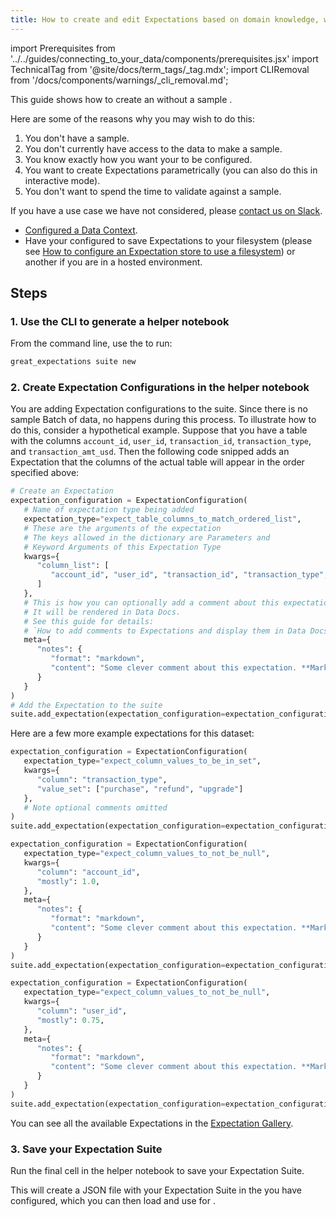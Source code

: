 ```yaml
---
title: How to create and edit Expectations based on domain knowledge, without inspecting data directly
---
```


import Prerequisites from '../../guides/connecting_to_your_data/components/prerequisites.jsx'
import TechnicalTag from '@site/docs/term_tags/_tag.mdx';
import CLIRemoval from '/docs/components/warnings/_cli_removal.md';

This guide shows how to create an <TechnicalTag tag="expectation_suite" text="Expectation Suite" /> without a sample <TechnicalTag tag="batch" text="Batch" />.

Here are some of the reasons why you may wish to do this:

1. You don't have a sample.
2. You don't currently have access to the data to make a sample.
3. You know exactly how you want your <TechnicalTag tag="expectation" text="Expectations" /> to be configured.
4. You want to create Expectations parametrically (you can also do this in interactive mode).
5. You don't want to spend the time to validate against a sample.

If you have a use case we have not considered, please [contact us on Slack](https://greatexpectations.io/slack).

<Prerequisites>

- [Configured a Data Context](/docs/guides/setup/configuring_data_contexts/instantiating_data_contexts/how_to_quickly_instantiate_a_data_context).
- Have your <TechnicalTag tag="data_context" text="Data Context" /> configured to save Expectations to your filesystem (please see [How to configure an Expectation store to use a filesystem](../../guides/setup/configuring_metadata_stores/how_to_configure_an_expectation_store_on_a_filesystem.md)) or another <TechnicalTag tag="expectation_store" text="Expectation Store" /> if you are in a hosted environment.

</Prerequisites>

## Steps

### 1. Use the CLI to generate a helper notebook

From the command line, use the <TechnicalTag tag="cli" text="CLI" /> to run:

```bash
great_expectations suite new
```

### 2. Create Expectation Configurations in the helper notebook

You are adding Expectation configurations to the suite. Since there is no sample Batch of data, no <TechnicalTag tag="validation" text="Validation" /> happens during this process. To illustrate how to do this, consider a hypothetical example. Suppose that you have a table with the columns ``account_id``, ``user_id``, ``transaction_id``, ``transaction_type``, and ``transaction_amt_usd``. Then the following code snipped adds an Expectation that the columns of the actual table will appear in the order specified above:

```python
# Create an Expectation
expectation_configuration = ExpectationConfiguration(
   # Name of expectation type being added
   expectation_type="expect_table_columns_to_match_ordered_list",
   # These are the arguments of the expectation
   # The keys allowed in the dictionary are Parameters and
   # Keyword Arguments of this Expectation Type
   kwargs={
      "column_list": [
         "account_id", "user_id", "transaction_id", "transaction_type", "transaction_amt_usd"
      ]
   },
   # This is how you can optionally add a comment about this expectation.
   # It will be rendered in Data Docs.
   # See this guide for details:
   # `How to add comments to Expectations and display them in Data Docs`.
   meta={
      "notes": {
         "format": "markdown",
         "content": "Some clever comment about this expectation. **Markdown** `Supported`"
      }
   }
)
# Add the Expectation to the suite
suite.add_expectation(expectation_configuration=expectation_configuration)
```

Here are a few more example expectations for this dataset:

```python
expectation_configuration = ExpectationConfiguration(
   expectation_type="expect_column_values_to_be_in_set",
   kwargs={
      "column": "transaction_type",
      "value_set": ["purchase", "refund", "upgrade"]
   },
   # Note optional comments omitted
)
suite.add_expectation(expectation_configuration=expectation_configuration)
```

```python
expectation_configuration = ExpectationConfiguration(
   expectation_type="expect_column_values_to_not_be_null",
   kwargs={
      "column": "account_id",
      "mostly": 1.0,
   },
   meta={
      "notes": {
         "format": "markdown",
         "content": "Some clever comment about this expectation. **Markdown** `Supported`"
      }
   }
)
suite.add_expectation(expectation_configuration=expectation_configuration)
```

```python
expectation_configuration = ExpectationConfiguration(
   expectation_type="expect_column_values_to_not_be_null",
   kwargs={
      "column": "user_id",
      "mostly": 0.75,
   },
   meta={
      "notes": {
         "format": "markdown",
         "content": "Some clever comment about this expectation. **Markdown** `Supported`"
      }
   }
)
suite.add_expectation(expectation_configuration=expectation_configuration)
```

You can see all the available Expectations in the [Expectation Gallery](https://greatexpectations.io/expectations).

### 3. Save your Expectation Suite

Run the final cell in the helper notebook to save your Expectation Suite.

This will create a JSON file with your Expectation Suite in the <TechnicalTag tag="store" text="Store" /> you have configured, which you can then load and use for <TechnicalTag tag="validation" text="Validation"/>.
